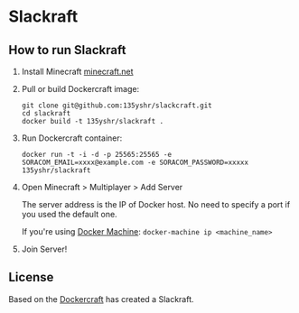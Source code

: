 Slackraft
==========


How to run Slackraft
----------------------

1. Install Minecraft [minecraft.net](https://github.com/135yshr/dockercraft)

2. Pull or build Dockercraft image:

    ```
    git clone git@github.com:135yshr/slackcraft.git
    cd slackraft
    docker build -t 135yshr/slackraft .
    ```

3. Run Dockercraft container:

    ```
    docker run -t -i -d -p 25565:25565 -e SORACOM_EMAIL=xxxx@example.com -e SORACOM_PASSWORD=xxxxx 135yshr/slackraft
    ```

4. Open Minecraft > Multiplayer > Add Server

    The server address is the IP of Docker host. No need to specify a port if you used the default one.

    If you're using [Docker Machine](https://docs.docker.com/machine/install-machine/): `docker-machine ip <machine_name>`

5. Join Server!

License
--------

Based on the [Dockercraft](https://github.com/docker/dockercraft) has created a Slackraft.
